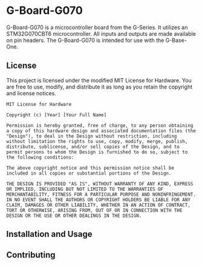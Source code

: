
# G-Board-G070 

G-Board-G070 is a microcontroller board from the G-Series. It utilizes an STM32G070CBT6 microcontroller. All inputs and outputs are made available on pin headers. The G-Board-G070 is intended for use with the G-Base-One.

## License

This project is licensed under the modified MIT License for Hardware. You are free to use, modify, and distribute it as long as you retain the copyright and license notices.

```
MIT License for Hardware

Copyright (c) [Year] [Your Full Name]

Permission is hereby granted, free of charge, to any person obtaining a copy of this hardware design and associated documentation files (the "Design"), to deal in the Design without restriction, including without limitation the rights to use, copy, modify, merge, publish, distribute, sublicense, and/or sell copies of the Design, and to permit persons to whom the Design is furnished to do so, subject to the following conditions:

The above copyright notice and this permission notice shall be included in all copies or substantial portions of the Design.

THE DESIGN IS PROVIDED "AS IS", WITHOUT WARRANTY OF ANY KIND, EXPRESS OR IMPLIED, INCLUDING BUT NOT LIMITED TO THE WARRANTIES OF MERCHANTABILITY, FITNESS FOR A PARTICULAR PURPOSE AND NONINFRINGEMENT. IN NO EVENT SHALL THE AUTHORS OR COPYRIGHT HOLDERS BE LIABLE FOR ANY CLAIM, DAMAGES OR OTHER LIABILITY, WHETHER IN AN ACTION OF CONTRACT, TORT OR OTHERWISE, ARISING FROM, OUT OF OR IN CONNECTION WITH THE DESIGN OR THE USE OR OTHER DEALINGS IN THE DESIGN.
```

## Installation and Usage



## Contributing


